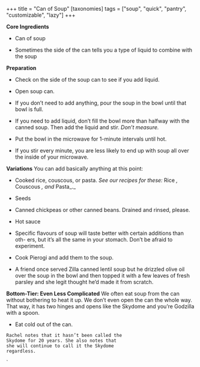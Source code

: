 +++
title = "Can of Soup"
[taxonomies]
tags = ["soup", "quick", "pantry", "customizable", "lazy"]
+++

**Core Ingredients**
- Can of soup

- Sometimes the side of the can tells you a type of liquid to combine with
the soup

**Preparation**
- Check on the side of the soup can to see if you add liquid.

- Open soup can.

- If you don’t need to add anything, pour the soup in the bowl until that
bowl is full.

- If you need to add liquid, don’t fill the bowl more than halfway with the
canned soup. Then add the liquid and stir. _Don’t measure._

- Put the bowl in the microwave for 1-minute intervals until hot.

- If you stir every minute, you are less likely to end up with soup all over
the inside of your microwave.

**Variations**
You can add basically anything at this point:
- Cooked rice, couscous, or pasta. _See our recipes for these:_ Rice _,_ Couscous _,
and_ Pasta_._

- Seeds

- Canned chickpeas or other canned beans. Drained and rinsed, please.

- Hot sauce

- Specific flavours of soup will taste better with certain additions than oth-
ers, but it’s all the same in your stomach. Don’t be afraid to experiment.

- Cook Pierogi and add them to the soup.



- A friend once served Zilla canned lentil soup but he drizzled olive oil
over the soup in the bowl and then topped it with a few leaves of fresh
parsley and she legit thought he’d made it from scratch.

**Bottom-Tier: Even Less Complicated**
We often eat soup from the can without bothering to heat it up. We don’t
even open the can the whole way. That way, it has two hinges and opens like
the Skydome and you’re Godzilla with a spoon.

- Eat cold out of the can.

```
Rachel notes that it hasn’t been called the
Skydome for 20 years. She also notes that
she will continue to call it the Skydome
regardless.
```
`
